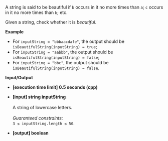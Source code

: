 A string is said to be beautiful if `b` occurs in it no more times than `a`; `c` occurs in it no more times than `b`; etc.

Given a string, check whether it is _beautiful_.

__Example__

+ For `inputString = "bbbaacdafe"`, the output should be<br/>`isBeautifulString(inputString) = true`;
+ For `inputString = "aabbb"`, the output should be<br/>`isBeautifulString(inputString) = false`;
+ For `inputString = "bbc"`, the output should be<br/>`isBeautifulString(inputString) = false`.

__Input/Output__

+ __[execution time limit] 0.5 seconds (cpp)__

+ __[input] string inputString__<br/><br/>A string of lowercase letters.<br/><br/>_Guaranteed constraints:_<br/>`3 ≤ inputString.length ≤ 50`.

+ __[output] boolean__
